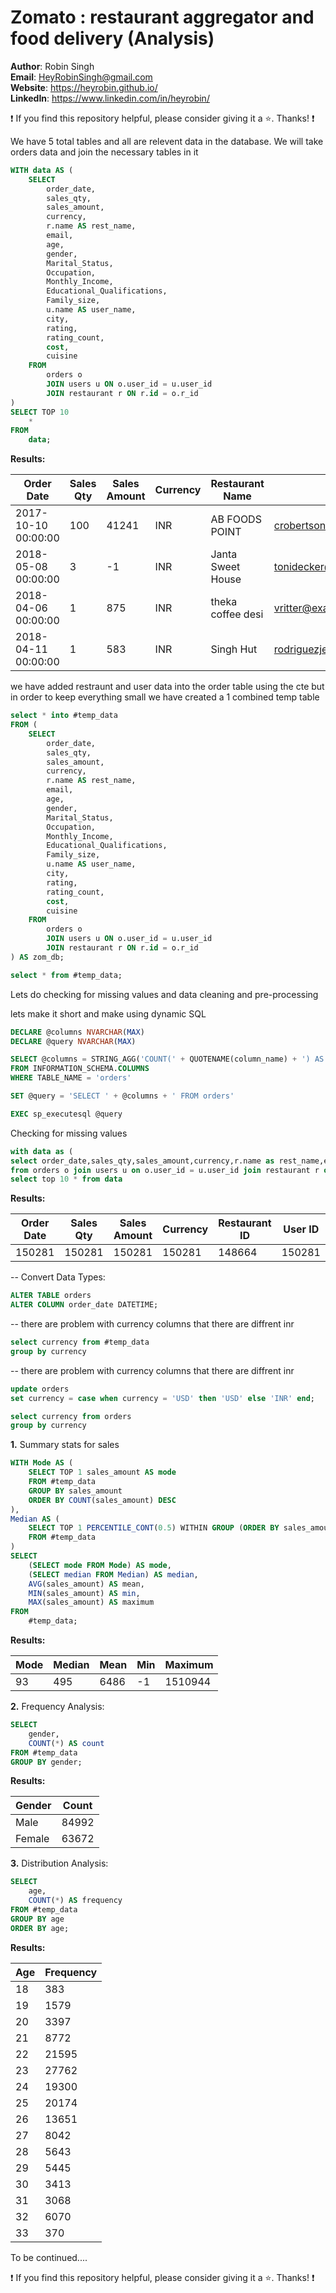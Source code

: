 # Zomato : restaurant aggregator and food delivery (Analysis)

**Author**: Robin Singh <br />
**Email**: HeyRobinSingh@gmail.com <br />
**Website**: https://heyrobin.github.io/ <br />
**LinkedIn**: https://www.linkedin.com/in/heyrobin/  <br />

:exclamation: If you find this repository helpful, please consider giving it a :star:. Thanks! :exclamation:


We have 5 total tables and all are relevent data in the database. We will take orders data and join the necessary tables in it

````sql
WITH data AS (
    SELECT 
        order_date,
        sales_qty,
        sales_amount,
        currency,
        r.name AS rest_name,
        email,
        age,
        gender,
        Marital_Status,
        Occupation,
        Monthly_Income,
        Educational_Qualifications,
        Family_size,
        u.name AS user_name,
        city,
        rating,
        rating_count,
        cost,
        cuisine 
    FROM 
        orders o 
        JOIN users u ON o.user_id = u.user_id 
        JOIN restaurant r ON r.id = o.r_id
)
SELECT TOP 10 
    * 
FROM 
    data;

````

**Results:**

| Order Date          | Sales Qty | Sales Amount | Currency | Restaurant Name            | Email                   | Age | Gender | Marital Status | Occupation    | Monthly Income   | Educational Qualifications | Family Size | User Name       | City   | Rating | Rating Count | Cost  | Cuisine                 |
|---------------------|-----------|--------------|----------|----------------------------|-------------------------|-----|--------|----------------|---------------|------------------|----------------------------|-------------|-----------------|--------|--------|--------------|-------|-------------------------|
| 2017-10-10 00:00:00 | 100       | 41241        | INR      | AB FOODS POINT             | crobertson@example.com | 27  | Male   | Married        | Self Employed | 25001 to 50000  | Graduate                   | 6           | Teresa Garcia   | Abohar | NULL   | Too Few Ratings | 200.00| Beverages,Pizzas        |
| 2018-05-08 00:00:00 | 3         | -1           | INR      | Janta Sweet House          | tonidecker@example.net | 23  | Male   | Single         | Student       | More than 50000 | Post Graduate              | 3           | Dana Reeves     | Abohar | 4.4    | 50+ ratings    | 200.00| Sweets,Bakery           |
| 2018-04-06 00:00:00 | 1         | 875          | INR      | theka coffee desi          | vritter@example.org    | 24  | Male   | Married        | Employee      | More than 50000 | Post Graduate              | 3           | Donald Anderson | Abohar | 3.8    | 100+ ratings   | 100.00| Beverages               |
| 2018-04-11 00:00:00 | 1         | 583          | INR      | Singh Hut                  | rodriguezjessica@example.net | 22 | Male   | Single         | Student       | Below Rs.10000  | Post Graduate              | 3           | Scott Cruz      | Abohar | 3.7    | 20+ ratings    | 250.00| Fast Food,Indian        |


we have added restraunt and user data into the order table using the cte but in order to keep everything small we have created a 1 combined temp table

````sql
select * into #temp_data
FROM (
    SELECT 
        order_date,
        sales_qty,
        sales_amount,
        currency,
        r.name AS rest_name,
        email,
        age,
        gender,
        Marital_Status,
        Occupation,
        Monthly_Income,
        Educational_Qualifications,
        Family_size,
        u.name AS user_name,
        city,
        rating,
        rating_count,
        cost,
        cuisine 
    FROM 
        orders o 
        JOIN users u ON o.user_id = u.user_id 
        JOIN restaurant r ON r.id = o.r_id
) AS zom_db;
````
````sql
select * from #temp_data;
````

Lets do checking for missing values and data cleaning and pre-processing

lets make it short and make using dynamic SQL
````sql
DECLARE @columns NVARCHAR(MAX)
DECLARE @query NVARCHAR(MAX)

SELECT @columns = STRING_AGG('COUNT(' + QUOTENAME(column_name) + ') AS ' + column_name, ', ')
FROM INFORMATION_SCHEMA.COLUMNS
WHERE TABLE_NAME = 'orders'

SET @query = 'SELECT ' + @columns + ' FROM orders'

EXEC sp_executesql @query
````




Checking for missing values 

````sql
with data as (
select order_date,sales_qty,sales_amount,currency,r.name as rest_name,email,age,gender,Marital_Status,Occupation,Monthly_Income,Educational_Qualifications,Family_size,u.name as user_name,city,rating,rating_count,cost,cuisine 
from orders o join users u on o.user_id = u.user_id join restaurant r on r.id = o.r_id)
select top 10 * from data 

````

**Results:**

| Order Date | Sales Qty | Sales Amount | Currency | Restaurant ID | User ID |
|------------|-----------|--------------|----------|---------------|---------|
|   150281   |   150281  |    150281    |   150281 |     148664    |  150281 |



-- Convert Data Types:

````sql
ALTER TABLE orders
ALTER COLUMN order_date DATETIME;
````

-- there are problem with currency columns that there are diffrent inr 

````sql
select currency from #temp_data
group by currency
````

-- there are problem with currency columns that there are diffrent inr 

````sql
update orders
set currency = case when currency = 'USD' then 'USD' else 'INR' end;

select currency from orders
group by currency
````

**1.**  Summary stats for sales

````sql
WITH Mode AS (
    SELECT TOP 1 sales_amount AS mode
    FROM #temp_data
    GROUP BY sales_amount
    ORDER BY COUNT(sales_amount) DESC
),
Median AS (
    SELECT TOP 1 PERCENTILE_CONT(0.5) WITHIN GROUP (ORDER BY sales_amount ASC) OVER() AS median
    FROM #temp_data
)
SELECT
    (SELECT mode FROM Mode) AS mode,
    (SELECT median FROM Median) AS median,
    AVG(sales_amount) AS mean,
    MIN(sales_amount) AS min,
    MAX(sales_amount) AS maximum
FROM
    #temp_data;

````

**Results:**

| Mode | Median | Mean | Min | Maximum |
|------|--------|------|-----|---------|
|  93  |  495   | 6486 |  -1 | 1510944 |


**2.**  Frequency Analysis:

````sql
SELECT 
    gender,
    COUNT(*) AS count
FROM #temp_data
GROUP BY gender;
````

**Results:**

| Gender | Count  |
|--------|--------|
|  Male  | 84992  |
| Female | 63672  |


**3.**  Distribution Analysis:
````sql
SELECT 
    age,
    COUNT(*) AS frequency
FROM #temp_data
GROUP BY age
ORDER BY age;
````

**Results:**

| Age | Frequency |
|-----|-----------|
|  18 |    383    |
|  19 |   1579    |
|  20 |   3397    |
|  21 |   8772    |
|  22 |  21595    |
|  23 |  27762    |
|  24 |  19300    |
|  25 |  20174    |
|  26 |  13651    |
|  27 |   8042    |
|  28 |   5643    |
|  29 |   5445    |
|  30 |   3413    |
|  31 |   3068    |
|  32 |   6070    |
|  33 |    370    |





To be continued....

:exclamation: If you find this repository helpful, please consider giving it a :star:. Thanks! :exclamation:






